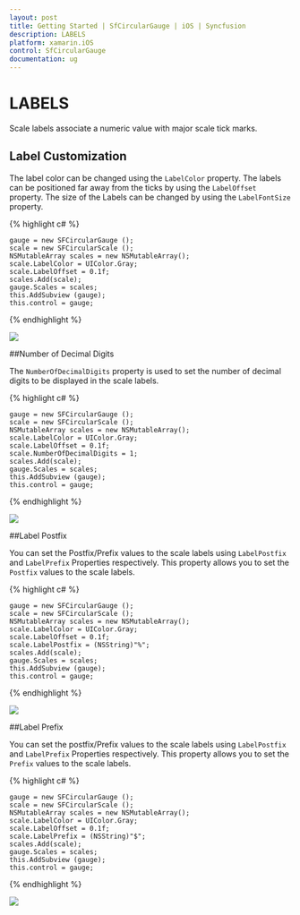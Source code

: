 ```yaml
---
layout: post
title: Getting Started | SfCircularGauge | iOS | Syncfusion
description: LABELS
platform: xamarin.iOS
control: SfCircularGauge
documentation: ug
---
```


# LABELS

Scale labels associate a numeric value with major scale tick marks.

## Label Customization  

The label color can be changed using the `LabelColor` property. The labels can be positioned far away from the ticks by using the `LabelOffset` property. The size of the Labels can be changed by using the `LabelFontSize` property.

{% highlight c# %}

    gauge = new SFCircularGauge ();
    scale = new SFCircularScale ();
    NSMutableArray scales = new NSMutableArray();
    scale.LabelColor = UIColor.Gray;
    scale.LabelOffset = 0.1f;
    scales.Add(scale);
    gauge.Scales = scales;
    this.AddSubview (gauge);
    this.control = gauge;

{% endhighlight %}

![](iOS_Images/Labels.png)

##Number of Decimal Digits

The `NumberOfDecimalDigits` property is used to set the number of decimal digits to be displayed in the scale labels.

{% highlight c# %}

    gauge = new SFCircularGauge ();
    scale = new SFCircularScale ();
    NSMutableArray scales = new NSMutableArray();
    scale.LabelColor = UIColor.Gray;
    scale.LabelOffset = 0.1f;
    scale.NumberOfDecimalDigits = 1;
    scales.Add(scale);
    gauge.Scales = scales;
    this.AddSubview (gauge);
    this.control = gauge;

{% endhighlight %}

![](iOS_Images/Label_DecimalDigits.png)

##Label Postfix

You can set the Postfix/Prefix values to the scale labels using `LabelPostfix` and `LabelPrefix` Properties respectively.
This property allows you to set the `Postfix` values to the scale labels. 

{% highlight c# %}

    gauge = new SFCircularGauge ();
    scale = new SFCircularScale ();
    NSMutableArray scales = new NSMutableArray();
    scale.LabelColor = UIColor.Gray;
    scale.LabelOffset = 0.1f;
    scale.LabelPostfix = (NSString)"%";
    scales.Add(scale);
    gauge.Scales = scales;
    this.AddSubview (gauge);
    this.control = gauge;

{% endhighlight %}

![](iOS_Images/Label_Postfix.png)

##Label Prefix

You can set the postfix/Prefix values to the scale labels using `LabelPostfix` and `LabelPrefix` Properties respectively.
This property allows you to set the `Prefix` values to the scale labels. 

{% highlight c# %}

    gauge = new SFCircularGauge ();
    scale = new SFCircularScale ();
    NSMutableArray scales = new NSMutableArray();
    scale.LabelColor = UIColor.Gray;
    scale.LabelOffset = 0.1f;
    scale.LabelPrefix = (NSString)"$";
    scales.Add(scale);
    gauge.Scales = scales;
    this.AddSubview (gauge);
    this.control = gauge;

{% endhighlight %}

![](iOS_Images/Label_Prefix.png)
